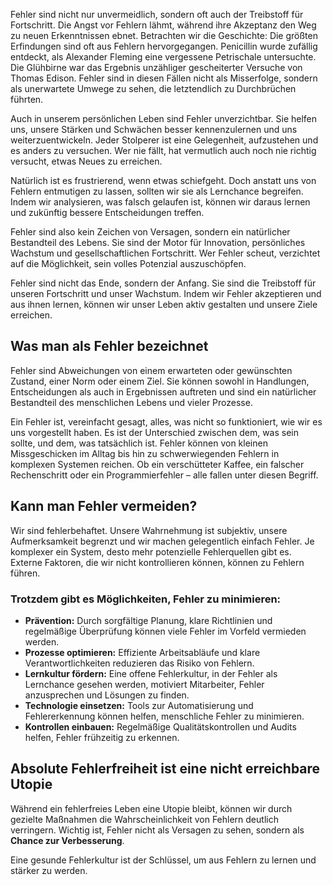   
Fehler sind nicht nur unvermeidlich, sondern oft auch der Treibstoff für Fortschritt. Die Angst vor Fehlern lähmt, während ihre Akzeptanz den Weg zu neuen Erkenntnissen ebnet. Betrachten wir die Geschichte: Die größten Erfindungen sind oft aus Fehlern hervorgegangen. Penicillin wurde zufällig entdeckt, als Alexander Fleming eine vergessene Petrischale untersuchte. Die Glühbirne war das Ergebnis unzähliger gescheiterter Versuche von Thomas Edison. Fehler sind in diesen Fällen nicht als Misserfolge, sondern als unerwartete Umwege zu sehen, die letztendlich zu Durchbrüchen führten.

Auch in unserem persönlichen Leben sind Fehler unverzichtbar. Sie helfen uns, unsere Stärken und Schwächen besser kennenzulernen und uns weiterzuentwickeln. Jeder Stolperer ist eine Gelegenheit, aufzustehen und es anders zu versuchen. Wer nie fällt, hat vermutlich auch noch nie richtig versucht, etwas Neues zu erreichen.

Natürlich ist es frustrierend, wenn etwas schiefgeht. Doch anstatt uns von Fehlern entmutigen zu lassen, sollten wir sie als Lernchance begreifen. Indem wir analysieren, was falsch gelaufen ist, können wir daraus lernen und zukünftig bessere Entscheidungen treffen.

Fehler sind also kein Zeichen von Versagen, sondern ein natürlicher Bestandteil des Lebens. Sie sind der Motor für Innovation, persönliches Wachstum und gesellschaftlichen Fortschritt. Wer Fehler scheut, verzichtet auf die Möglichkeit, sein volles Potenzial auszuschöpfen.

Fehler sind nicht das Ende, sondern der Anfang. Sie sind die Treibstoff für unseren Fortschritt und unser Wachstum. Indem wir Fehler akzeptieren und aus ihnen lernen, können wir unser Leben aktiv gestalten und unsere Ziele erreichen.

## Was man als Fehler bezeichnet

Fehler sind Abweichungen von einem erwarteten oder gewünschten Zustand, einer Norm oder einem Ziel. Sie können sowohl in Handlungen, Entscheidungen als auch in Ergebnissen auftreten und sind ein natürlicher Bestandteil des menschlichen Lebens und vieler Prozesse.

Ein Fehler ist, vereinfacht gesagt, alles, was nicht so funktioniert, wie wir es uns vorgestellt haben. Es ist der Unterschied zwischen dem, was sein sollte, und dem, was tatsächlich ist. Fehler können von kleinen Missgeschicken im Alltag bis hin zu schwerwiegenden Fehlern in komplexen Systemen reichen. Ob ein verschütteter Kaffee, ein falscher Rechenschritt oder ein Programmierfehler – alle fallen unter diesen Begriff.

## Kann man Fehler vermeiden?

Wir sind fehlerbehaftet. Unsere Wahrnehmung ist subjektiv, unsere Aufmerksamkeit begrenzt und wir machen gelegentlich einfach Fehler. Je komplexer ein System, desto mehr potenzielle Fehlerquellen gibt es. Externe Faktoren, die wir nicht kontrollieren können, können zu Fehlern führen.

### Trotzdem gibt es Möglichkeiten, Fehler zu minimieren:

* **Prävention:** Durch sorgfältige Planung, klare Richtlinien und regelmäßige Überprüfung können viele Fehler im Vorfeld vermieden werden.  
* **Prozesse optimieren:** Effiziente Arbeitsabläufe und klare Verantwortlichkeiten reduzieren das Risiko von Fehlern.  
* **Lernkultur fördern:** Eine offene Fehlerkultur, in der Fehler als Lernchance gesehen werden, motiviert Mitarbeiter, Fehler anzusprechen und Lösungen zu finden.  
* **Technologie einsetzen:** Tools zur Automatisierung und Fehlererkennung können helfen, menschliche Fehler zu minimieren.  
* **Kontrollen einbauen:** Regelmäßige Qualitätskontrollen und Audits helfen, Fehler frühzeitig zu erkennen.

## Absolute Fehlerfreiheit ist eine nicht erreichbare Utopie

Während ein fehlerfreies Leben eine Utopie bleibt, können wir durch gezielte Maßnahmen die Wahrscheinlichkeit von Fehlern deutlich verringern. Wichtig ist, Fehler nicht als Versagen zu sehen, sondern als **Chance zur Verbesserung**. 

Eine gesunde Fehlerkultur ist der Schlüssel, um aus Fehlern zu lernen und stärker zu werden.

